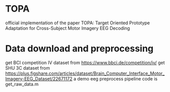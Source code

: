 # TOPA
official implementation of the paper TOPA: Target Oriented Prototype Adaptation for Cross-Subject Motor Imagery EEG Decoding

# Data download and preprocessing
get BCI competition IV dataset from https://www.bbci.de/competition/iv/
get SHU 3C dataset from https://plus.figshare.com/articles/dataset/Brain_Computer_Interface_Motor_Imagery-EEG_Dataset/22671172
a demo eeg preprocess pipeline code is get_raw_data.m
